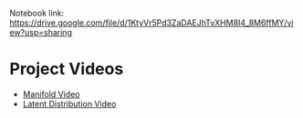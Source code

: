 Notebook link: https://drive.google.com/file/d/1KtyVr5Pd3ZaDAEJhTvXHM8I4_8M6ffMY/view?usp=sharing

# Project Videos

- [Manifold Video](https://github.com/utkarshp1161/SIFTrVAE/blob/main/manifold/manifoldvideo.mp4)
- [Latent Distribution Video](https://github.com/utkarshp1161/SIFTrVAE/blob/main/latent_rep/video.mp4)
